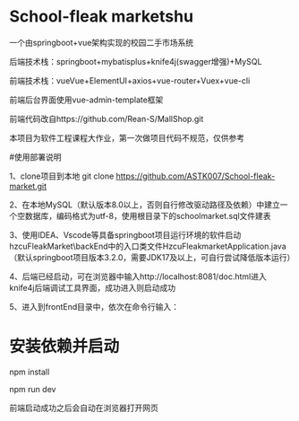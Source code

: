 # School-fleak marketshu
一个由springboot+vue架构实现的校园二手市场系统

后端技术栈：springboot+mybatisplus+knife4j(swagger增强)+MySQL

前端技术栈：vueVue+ElementUI+axios+vue-router+Vuex+vue-cli

前端后台界面使用vue-admin-template框架

前端代码改自https://github.com/Rean-S/MallShop.git

本项目为软件工程课程大作业，第一次做项目代码不规范，仅供参考


#使用部署说明

1、clone项目到本地 git clone https://github.com/ASTK007/School-fleak-market.git

2、在本地MySQL（默认版本8.0以上，否则自行修改驱动路径及依赖）中建立一个空数据库，编码格式为utf-8，使用根目录下的schoolmarket.sql文件建表

3、使用IDEA、Vscode等具备springboot项目运行环境的软件启动hzcuFleakMarket\backEnd中的入口类文件HzcuFleakmarketApplication.java（默认springboot项目版本3.2.0，需要JDK17及以上，可自行尝试降低版本运行）

4、后端已经启动，可在浏览器中输入http://localhost:8081/doc.html进入knife4j后端调试工具界面，成功进入则启动成功

5、进入到frontEnd目录中，依次在命令行输入：

# 安装依赖并启动
npm install

npm run dev

前端启动成功之后会自动在浏览器打开网页
